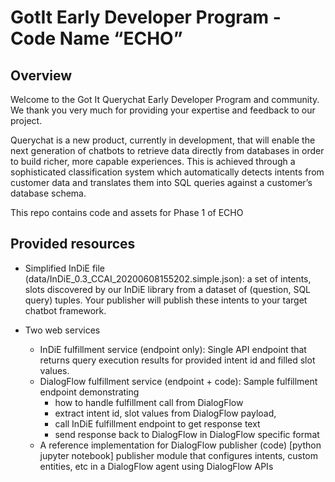 # GotIt Early Developer Program - Code Name “ECHO”

## Overview
Welcome to the Got It Querychat Early Developer Program and community. We thank you very much for providing your expertise and feedback to our project.

Querychat is a new product, currently in development, that will enable the next generation of chatbots to retrieve data directly from databases in order to build richer, more capable experiences. This is achieved through a sophisticated classification system which automatically detects intents from customer data and translates them into SQL queries against a customer’s database schema.

This repo contains code and assets for Phase 1 of ECHO

## Provided resources

- Simplified InDiE file (data/InDiE_0.3_CCAI_20200608155202.simple.json): a set of intents, slots discovered by our InDiE library from a dataset of (question, SQL query) tuples. Your publisher will publish these intents to your target chatbot framework.

- Two web services
  - InDiE fulfillment service (endpoint only): Single API endpoint that returns query execution results for provided intent id and filled slot values.
  - DialogFlow fulfillment service (endpoint + code): Sample fulfillment endpoint demonstrating 
    - how to handle fulfillment call from DialogFlow
    - extract intent id, slot values from DialogFlow payload, 
    - call InDiE fulfillment endpoint to get response text
    - send response back to DialogFlow in DialogFlow specific format
  - A reference implementation for DialogFlow publisher (code)
[python jupyter notebook] publisher module that configures intents, custom entities, etc in a DialogFlow agent using DialogFlow APIs


